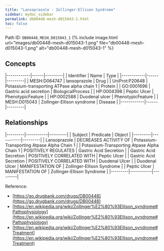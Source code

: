 ```yaml
---
title: "Lansoprazole - Zollinger-Ellison Syndrome"
sidebar: mydoc_sidebar
permalink: db00448-mesh-d015043-1.html
toc: false 
---
```



Path ID: `DB00448_MESH_D015043_1`
{% include image.html url="images/db00448-mesh-d015043-1.png" file="db00448-mesh-d015043-1.png" alt="db00448-mesh-d015043-1" %}

## Concepts

|------------|------|---------|
| Identifier | Name | Type    |
|------------|------|---------|
| MESH:D064747 | lansoprazole | Drug |
| UniProt:P20648 | Potassium-transporting ATPase alpha chain 1 | Protein |
| GO:0001696 | Gastric acid secretion | BiologicalProcess |
| HP:0004398 | Peptic Ulcer | PhenotypicFeature |
| HP:0002588 | Duodenal ulcer | PhenotypicFeature |
| MESH:D015043 | Zollinger-Ellison syndrome | Disease |
|------------|------|---------|

## Relationships

|---------|-----------|---------|
| Subject | Predicate | Object  |
|---------|-----------|---------|
| Lansoprazole | DECREASES ACTIVITY OF | Potassium-Transporting Atpase Alpha Chain 1 |
| Potassium-Transporting Atpase Alpha Chain 1 | POSITIVELY REGULATES | Gastric Acid Secretion |
| Gastric Acid Secretion | POSITIVELY CORRELATED WITH | Peptic Ulcer |
| Gastric Acid Secretion | POSITIVELY CORRELATED WITH | Duodenal Ulcer |
| Duodenal Ulcer | MANIFESTATION OF | Zollinger-Ellison Syndrome |
| Peptic Ulcer | MANIFESTATION OF | Zollinger-Ellison Syndrome |
|---------|-----------|---------|

Reference: 
  - [https://go.drugbank.com/drugs/DB00448](https://go.drugbank.com/drugs/DB00448)
  - [https://en.wikipedia.org/wiki/Zollinger%E2%80%93Ellison_syndrome#Pathophysiology](https://en.wikipedia.org/wiki/Zollinger%E2%80%93Ellison_syndrome#Pathophysiology)
  - [https://en.wikipedia.org/wiki/Zollinger%E2%80%93Ellison_syndrome#Treatment](https://en.wikipedia.org/wiki/Zollinger%E2%80%93Ellison_syndrome#Treatment)
